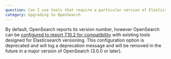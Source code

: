 ```yaml
---
question: Can I use tools that require a particular version of Elasticsearch?
category: Upgrading to OpenSearch
---
```


By default, OpenSearch reports its version number, however OpenSearch can be [configured to report 7.10.2 for compatibility](https://opensearch.org/docs/latest/clients/agents-and-ingestion-tools/index/) with existing tools designed for Elasticsearch versioning. This configuration option is deprecated and will log a deprecation message and will be removed in the future in a major version of OpenSearch (3.0.0 or later).